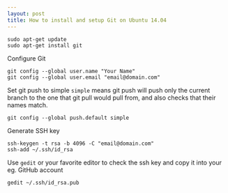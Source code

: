 ```yaml
---
layout: post
title: How to install and setup Git on Ubuntu 14.04
---
```


```
sudo apt-get update
sudo apt-get install git
```

Configure Git

```
git config --global user.name "Your Name"
git config --global user.email "email@domain.com"
```

Set git push to simple
`simple` means git push will push only the current branch to the one that git pull would pull from, and also checks that their names match.

```
git config --global push.default simple
```

Generate SSH key

```
ssh-keygen -t rsa -b 4096 -C "email@domain.com"
ssh-add ~/.ssh/id_rsa
```

Use `gedit` or your favorite editor to check the ssh key and copy it into your eg. GitHub account

```
gedit ~/.ssh/id_rsa.pub
```